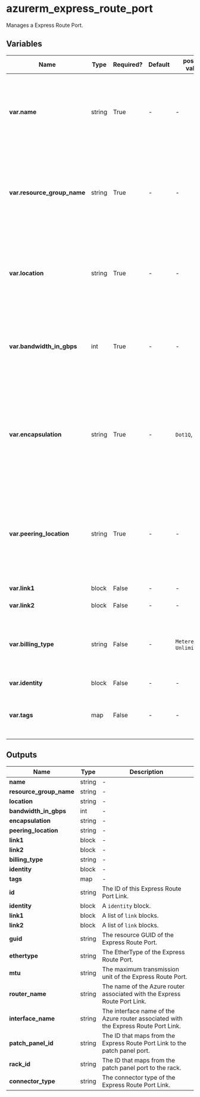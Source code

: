 # azurerm_express_route_port

Manages a Express Route Port.

## Variables

| Name | Type | Required? | Default  | possible values | Description |
| ---- | ---- | --------- | -------- | ----------- | ----------- |
| **var.name** | string | True | -  |  -  | The name which should be used for this Express Route Port. Changing this forces a new Express Route Port to be created. | 
| **var.resource_group_name** | string | True | -  |  -  | The name of the Resource Group where the Express Route Port should exist. Changing this forces a new Express Route Port to be created. | 
| **var.location** | string | True | -  |  -  | The Azure Region where the Express Route Port should exist. Changing this forces a new Express Route Port to be created. | 
| **var.bandwidth_in_gbps** | int | True | -  |  -  | Bandwidth of the Express Route Port in Gbps. Changing this forces a new Express Route Port to be created. | 
| **var.encapsulation** | string | True | -  |  `Dot1Q`, `QinQ`  | The encapsulation method used for the Express Route Port. Changing this forces a new Express Route Port to be created. Possible values are: `Dot1Q`, `QinQ`. | 
| **var.peering_location** | string | True | -  |  -  | The name of the peering location that this Express Route Port is physically mapped to. Changing this forces a new Express Route Port to be created. | 
| **var.link1** | block | False | -  |  -  | A list of `link` blocks. | 
| **var.link2** | block | False | -  |  -  | A list of `link` blocks. | 
| **var.billing_type** | string | False | -  |  `MeteredData`, `UnlimitedData`  | The billing type of the Express Route Port. Possible values are `MeteredData` and `UnlimitedData`. | 
| **var.identity** | block | False | -  |  -  | An `identity` block. | 
| **var.tags** | map | False | -  |  -  | A mapping of tags which should be assigned to the Express Route Port. | 



## Outputs

| Name | Type | Description |
| ---- | ---- | --------- | 
| **name** | string  | - | 
| **resource_group_name** | string  | - | 
| **location** | string  | - | 
| **bandwidth_in_gbps** | int  | - | 
| **encapsulation** | string  | - | 
| **peering_location** | string  | - | 
| **link1** | block  | - | 
| **link2** | block  | - | 
| **billing_type** | string  | - | 
| **identity** | block  | - | 
| **tags** | map  | - | 
| **id** | string  | The ID of this Express Route Port Link. | 
| **identity** | block  | A `identity` block. | 
| **link1** | block  | A list of `link` blocks. | 
| **link2** | block  | A list of `link` blocks. | 
| **guid** | string  | The resource GUID of the Express Route Port. | 
| **ethertype** | string  | The EtherType of the Express Route Port. | 
| **mtu** | string  | The maximum transmission unit of the Express Route Port. | 
| **router_name** | string  | The name of the Azure router associated with the Express Route Port Link. | 
| **interface_name** | string  | The interface name of the Azure router associated with the Express Route Port Link. | 
| **patch_panel_id** | string  | The ID that maps from the Express Route Port Link to the patch panel port. | 
| **rack_id** | string  | The ID that maps from the patch panel port to the rack. | 
| **connector_type** | string  | The connector type of the Express Route Port Link. | 